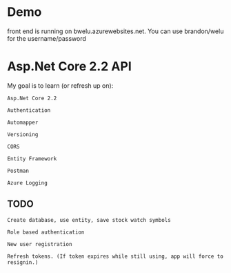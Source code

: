 # Demo
front end is running on bwelu.azurewebsites.net.  You can use brandon/welu for the username/password

# Asp.Net Core 2.2 API

My goal is to learn (or refresh up on):

    Asp.Net Core 2.2
	
	Authentication
	
	Automapper
	
	Versioning
	
	CORS
	
	Entity Framework
	
	Postman
	
	Azure Logging

## TODO

    Create database, use entity, save stock watch symbols

    Role based authentication

    New user registration

    Refresh tokens. (If token expires while still using, app will force to resignin.)
